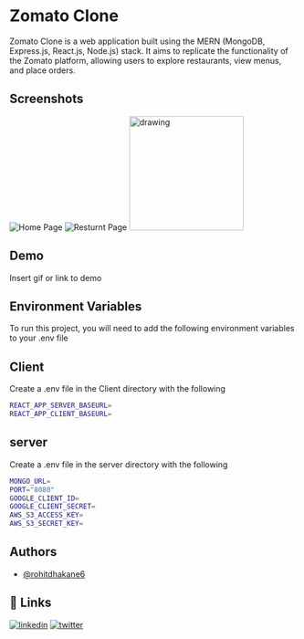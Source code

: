 # Zomato Clone

Zomato Clone is a web application built using the MERN (MongoDB, Express.js, React.js, Node.js) stack. It aims to replicate the functionality of the Zomato platform, allowing users to explore restaurants, view menus, and place orders.

## Screenshots
![Home Page](https://github.com/rohitdhakane6/Zomato-Master/assets/109848812/bb6f6428-be02-4b5a-b5af-73b01932a2be)
![Resturnt Page](https://github.com/rohitdhakane6/Zomato-Master/assets/109848812/a1ec0890-11a2-4661-8a7b-cc006f8e7cde)
<img src="[drawing.jpg](https://github.com/rohitdhakane6/Zomato-Master/assets/109848812/bb6f6428-be02-4b5a-b5af-73b01932a2be)" alt="drawing" style="width:200px;"/>
## Demo

Insert gif or link to demo


## Environment Variables

To run this project, you will need to add the following environment variables to your .env file

## Client
Create a .env file in the Client directory with the following
``` bash
REACT_APP_SERVER_BASEURL=
REACT_APP_CLIENT_BASEURL=
```
## server
Create a .env file in the server directory with the following
 ``` bash
MONGO_URL=
PORT="8080"
GOOGLE_CLIENT_ID=
GOOGLE_CLIENT_SECRET=
AWS_S3_ACCESS_KEY=
AWS_S3_SECRET_KEY=
```


## Authors

- [@rohitdhakane6](https://github.com/rohitdhakane6)


## 🔗 Links
[![linkedin](https://img.shields.io/badge/linkedin-0A66C2?style=for-the-badge&logo=linkedin&logoColor=white)](https://www.linkedin.com/in/rohit-dhakane/)
[![twitter](https://img.shields.io/badge/twitter-1DA1F2?style=for-the-badge&logo=twitter&logoColor=white)](https://twitter.com/RohitDhakane_)

